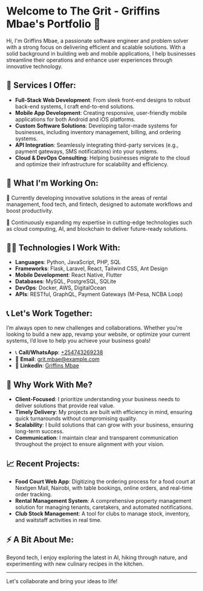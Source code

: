 # Welcome to The Grit - Griffins Mbae's Portfolio 🚀

Hi, I'm Griffins Mbae, a passionate software engineer and problem solver with a strong focus on delivering efficient and scalable solutions. With a solid background in building web and mobile applications, I help businesses streamline their operations and enhance user experiences through innovative technology.

## 💼 Services I Offer:
- **Full-Stack Web Development**: From sleek front-end designs to robust back-end systems, I craft end-to-end solutions.
- **Mobile App Development**: Creating responsive, user-friendly mobile applications for both Android and iOS platforms.
- **Custom Software Solutions**: Developing tailor-made systems for businesses, including inventory management, billing, and ordering systems.
- **API Integration**: Seamlessly integrating third-party services (e.g., payment gateways, SMS notifications) into your systems.
- **Cloud & DevOps Consulting**: Helping businesses migrate to the cloud and optimize their infrastructure for scalability and efficiency.

## 🚀 What I'm Working On:
🔭 Currently developing innovative solutions in the areas of rental management, food tech, and fintech, designed to automate workflows and boost productivity.

🌱 Continuously expanding my expertise in cutting-edge technologies such as cloud computing, AI, and blockchain to deliver future-ready solutions.

## 👨‍💻 Technologies I Work With:
- **Languages**: Python, JavaScript, PHP, SQL
- **Frameworks**: Flask, Laravel, React, Tailwind CSS, Ant Design
- **Mobile Development**: React Native, Flutter
- **Databases**: MySQL, PostgreSQL, SQLite
- **DevOps**: Docker, AWS, DigitalOcean
- **APIs**: RESTful, GraphQL, Payment Gateways (M-Pesa, NCBA Loop)

## 📞 Let's Work Together:
I’m always open to new challenges and collaborations. Whether you're looking to build a new app, revamp your website, or optimize your current systems, I’d love to help you achieve your business goals!

- 📞 **Call/WhatsApp**: [+254743269238](tel:+254743269238)
- 📧 **Email**: [grit.mbae@example.com](mailto:griffinskirimimbae@gmail.com)
- 💼 **LinkedIn**: [Griffins Mbae](https://www.linkedin.com/in/griffins-mbae)

## 🌟 Why Work With Me?
- **Client-Focused**: I prioritize understanding your business needs to deliver solutions that provide real value.
- **Timely Delivery**: My projects are built with efficiency in mind, ensuring quick turnarounds without compromising quality.
- **Scalability**: I build solutions that can grow with your business, ensuring long-term success.
- **Communication**: I maintain clear and transparent communication throughout the project to ensure alignment with your vision.

## 📈 Recent Projects:
- **Food Court Web App**: Digitizing the ordering process for a food court at Nextgen Mall, Nairobi, with table bookings, online orders, and real-time order tracking.
- **Rental Management System**: A comprehensive property management solution for managing tenants, caretakers, and automated notifications.
- **Club Stock Management**: A tool for clubs to manage stock, inventory, and waitstaff activities in real time.

## ⚡ A Bit About Me:
Beyond tech, I enjoy exploring the latest in AI, hiking through nature, and experimenting with new culinary recipes in the kitchen.

---

Let's collaborate and bring your ideas to life! 
